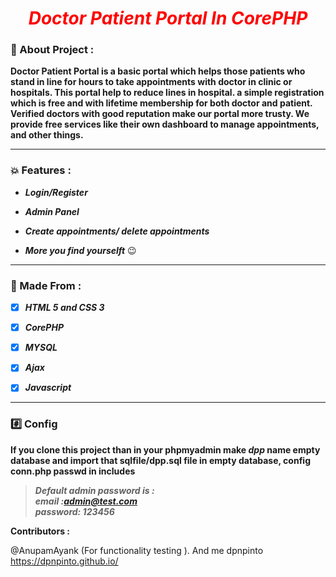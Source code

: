 

<h1 align="center"><font color="red"><i>Doctor Patient Portal In CorePHP</i></font><br>


### :pencil: About Project :

**Doctor Patient Portal is a basic portal which helps those patients who stand in line for hours to take appointments with doctor in clinic or hospitals. This portal help to reduce lines in hospital. a simple registration which is free and with lifetime membership for both doctor and patient. Verified doctors with good reputation make our portal more trusty. We provide free services like their own dashboard to manage appointments, and other things.**

<hr>

### :boom: Features :

- ***Login/Register***

- ***Admin Panel***

- ***Create appointments/ delete appointments***

- ***More you find yourselft*** :wink:

<hr>

### :paperclip: Made From :


- [x] ***HTML 5 and CSS 3***

- [x] ***CorePHP***

- [x] ***MYSQL***

- [x] ***Ajax***

- [x] ***Javascript***

<hr>

### :hash: Config

**If you clone this project than in your phpmyadmin make _dpp_ name empty database and import that sqlfile/dpp.sql file in empty database, config conn.php passwd in includes**

>***Default admin password is : <br/>
 email :admin@test.com <br>
 password: 123456***

**Contributors :**

@AnupamAyank (For functionality testing ).
And me dpnpinto https://dpnpinto.github.io/

